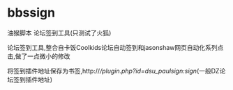 # bbssign
油猴脚本 论坛签到工具(只测试了火狐)</br>

论坛签到工具,整合自卡饭Coolkids论坛自动签到和jasonshaw网页自动化系列点击,做了一点微小的修改</br>

将签到插件地址保存为书签,http://*/plugin.php?id=dsu_paulsign:sign*(一般DZ论坛签到插件地址)
